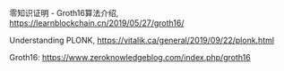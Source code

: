 零知识证明 - Groth16算法介绍, https://learnblockchain.cn/2019/05/27/groth16/

Understanding PLONK, https://vitalik.ca/general/2019/09/22/plonk.html

Groth16: https://www.zeroknowledgeblog.com/index.php/groth16

